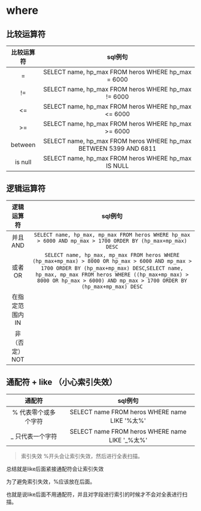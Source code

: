 # where

## 比较运算符
|比较运算符|sql例句|
|:---:|:---:|
|=|SELECT name, hp_max FROM heros WHERE hp_max = 6000|
|!=|SELECT name, hp_max FROM heros WHERE hp_max != 6000|
|<=|SELECT name, hp_max FROM heros WHERE hp_max <= 6000|
|>=|SELECT name, hp_max FROM heros WHERE hp_max >= 6000|
|between|SELECT name, hp_max FROM heros WHERE hp_max BETWEEN 5399 AND 6811|
|is null|SELECT name, hp_max FROM heros WHERE hp_max IS NULL|

## 逻辑运算符
|逻辑运算符|sql例句|
|:---:|:---:|
|并且AND|`SELECT name, hp_max, mp_max FROM heros WHERE hp_max > 6000 AND mp_max > 1700 ORDER BY (hp_max+mp_max) DESC`|
|或者OR|`SELECT name, hp_max, mp_max FROM heros WHERE (hp_max+mp_max) > 8000 OR hp_max > 6000 AND mp_max > 1700 ORDER BY (hp_max+mp_max) DESC`,`SELECT name, hp_max, mp_max FROM heros WHERE ((hp_max+mp_max) > 8000 OR hp_max > 6000) AND mp_max > 1700 ORDER BY (hp_max+mp_max) DESC`|
|在指定范围内IN||
|非（否定）NOT||

## 通配符 + like （小心索引失效）

|通配符|sql例句|
|:---:|:---:|
|% 代表零个或多个字符|SELECT name FROM heros WHERE name LIKE '%太%'|
|_ 只代表一个字符|SELECT name FROM heros WHERE name LIKE '_%太%'|

> 索引失效
%开头会让索引失效，然后进行全表扫描。

总结就是like后面紧接通配符会让索引失效

为了避免索引失效，%应该放在后面。

也就是说like后面不用通配符，并且对字段进行索引的时候才不会对全表进行扫描。


